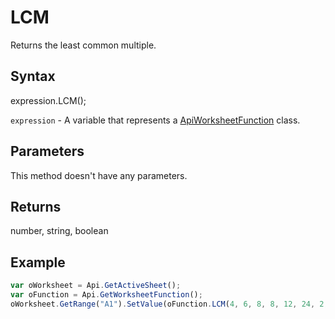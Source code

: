 # LCM

Returns the least common multiple.

## Syntax

expression.LCM();

`expression` - A variable that represents a [ApiWorksheetFunction](../ApiWorksheetFunction.md) class.

## Parameters

This method doesn't have any parameters.

## Returns

number, string, boolean

## Example



```javascript
var oWorksheet = Api.GetActiveSheet();
var oFunction = Api.GetWorksheetFunction();
oWorksheet.GetRange("A1").SetValue(oFunction.LCM(4, 6, 8, 8, 12, 24, 2, 1));
```
